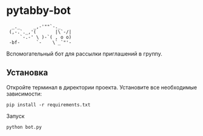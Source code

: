 # pytabby-bot

      _._     _,-'""`-._
     (,-.`._,'(       |\`-/|
         `-.-' \ )-`( , o o)
     -bf-      `-    \`_`"'-


Вспомогательный бот для рассылки приглашений в группу.

## Установка
Откройте терминал в директории проекта. Установите все необходимые зависимости:
```
pip install -r requirements.txt
```
Запуск
```
python bot.py
```

